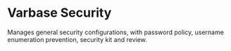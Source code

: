 # Varbase Security

Manages general security configurations, with password policy, username enumeration prevention, security kit and review.

